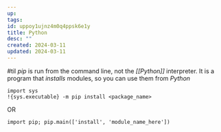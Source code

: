 ```yaml
---
up: 
tags: 
id: uppoy1ujnz4m0q4ppsk6e1y
title: Python
desc: ""
created: 2024-03-11
updated: 2024-03-11
---
```

#til _pip_ is run from the command line, not the _[[Python]]_ interpreter. It is a program that _installs_ modules, so you can use them from _Python_ 

```
import sys  
!{sys.executable} -m pip install <package_name>
```

OR
```
import pip; pip.main(['install', 'module_name_here'])
```

